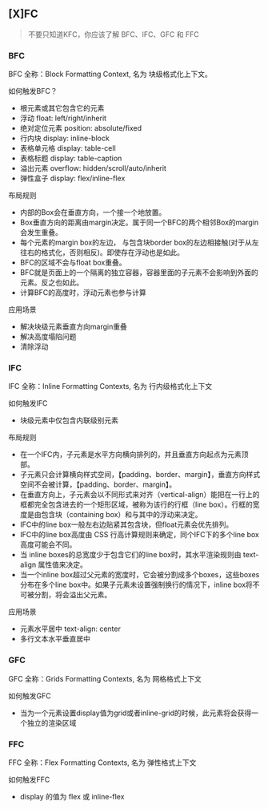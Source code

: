 ## [X]FC
> 不要只知道KFC，你应该了解 BFC、IFC、GFC 和 FFC

### BFC
BFC 全称：Block Formatting Context, 名为 块级格式化上下文。

如何触发BFC？
* 根元素或其它包含它的元素
* 浮动 float: left/right/inherit
* 绝对定位元素 position: absolute/fixed
* 行内块 display: inline-block
* 表格单元格 display: table-cell
* 表格标题 display: table-caption
* 溢出元素 overflow: hidden/scroll/auto/inherit
* 弹性盒子 display: flex/inline-flex

布局规则
* 内部的Box会在垂直方向，一个接一个地放置。
* Box垂直方向的距离由margin决定。属于同一个BFC的两个相邻Box的margin会发生重叠。
* 每个元素的margin box的左边， 与包含块border box的左边相接触(对于从左往右的格式化，否则相反)。即使存在浮动也是如此。
* BFC的区域不会与float box重叠。
* BFC就是页面上的一个隔离的独立容器，容器里面的子元素不会影响到外面的元素。反之也如此。
* 计算BFC的高度时，浮动元素也参与计算

应用场景
* 解决块级元素垂直方向margin重叠
* 解决高度塌陷问题
* 清除浮动

### IFC
IFC 全称：Inline Formatting Contexts, 名为 行内级格式化上下文

如何触发IFC
* 块级元素中仅包含内联级别元素

布局规则
* 在一个IFC内，子元素是水平方向横向排列的，并且垂直方向起点为元素顶部。
* 子元素只会计算横向样式空间，【padding、border、margin】，垂直方向样式空间不会被计算，【padding、border、margin】。
* 在垂直方向上，子元素会以不同形式来对齐（vertical-align）能把在一行上的框都完全包含进去的一个矩形区域，被称为该行的行框（line box）。行框的宽度是由包含块（containing box）和与其中的浮动来决定。
* IFC中的line box一般左右边贴紧其包含块，但float元素会优先排列。
* IFC中的line box高度由 CSS 行高计算规则来确定，同个IFC下的多个line box高度可能会不同。
* 当 inline boxes的总宽度少于包含它们的line box时，其水平渲染规则由 text-align 属性值来决定。
* 当一个inline box超过父元素的宽度时，它会被分割成多个boxes，这些boxes分布在多个line box中。如果子元素未设置强制换行的情况下，inline box将不可被分割，将会溢出父元素。

应用场景
* 元素水平居中 text-align: center
* 多行文本水平垂直居中

### GFC
GFC 全称：Grids Formatting Contexts, 名为 网格格式上下文

如何触发GFC
* 当为一个元素设置display值为grid或者inline-grid的时候，此元素将会获得一个独立的渲染区域

### FFC
FFC 全称：Flex Formatting Contexts, 名为 弹性格式上下文

如何触发FFC
* display 的值为 flex 或 inline-flex